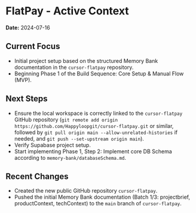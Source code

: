 # FlatPay - Active Context

**Date:** 2024-07-16

## Current Focus
*   Initial project setup based on the structured Memory Bank documentation in the `cursor-flatpay` repository.
*   Beginning Phase 1 of the Build Sequence: Core Setup & Manual Flow (MVP).

## Next Steps
*   Ensure the local workspace is correctly linked to the `cursor-flatpay` GitHub repository (`git remote add origin https://github.com/Happyloopgit/cursor-flatpay.git` or similar, followed by `git pull origin main --allow-unrelated-histories` if needed, and `git push --set-upstream origin main`).
*   Verify Supabase project setup.
*   Start implementing Phase 1, Step 2: Implement core DB Schema according to `memory-bank/databaseSchema.md`.

## Recent Changes
*   Created the new public GitHub repository `cursor-flatpay`.
*   Pushed the initial Memory Bank documentation (Batch 1/3: projectbrief, productContext, techContext) to the `main` branch of `cursor-flatpay`.